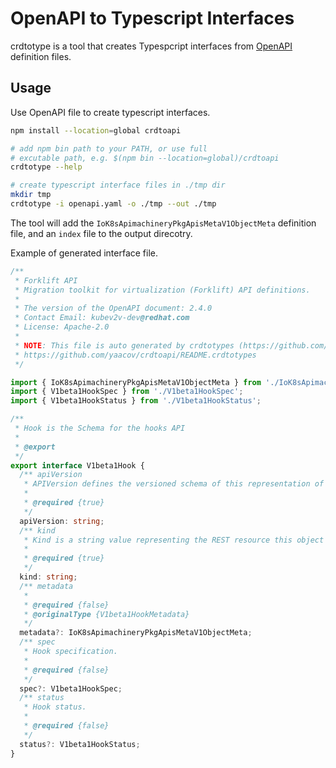# OpenAPI to Typescript Interfaces

crdtotype is a tool that creates Typespcript interfaces from [OpenAPI](https://www.openapis.org/) definition files.

## Usage

Use OpenAPI file to create typescript interfaces.

``` bash
npm install --location=global crdtoapi

# add npm bin path to your PATH, or use full
# excutable path, e.g. $(npm bin --location=global)/crdtoapi
crdtotype --help

# create typescript interface files in ./tmp dir
mkdir tmp
crdtotype -i openapi.yaml -o ./tmp --out ./tmp
```

The tool will add the `IoK8sApimachineryPkgApisMetaV1ObjectMeta` definition file, and an `index` file to the output direcotry.

Example of generated interface file.

``` ts
/**
 * Forklift API
 * Migration toolkit for virtualization (Forklift) API definitions.
 *
 * The version of the OpenAPI document: 2.4.0
 * Contact Email: kubev2v-dev@redhat.com
 * License: Apache-2.0
 *
 * NOTE: This file is auto generated by crdtotypes (https://github.com/yaacov/crdtoapi/).
 * https://github.com/yaacov/crdtoapi/README.crdtotypes
 */

import { IoK8sApimachineryPkgApisMetaV1ObjectMeta } from './IoK8sApimachineryPkgApisMetaV1ObjectMeta';
import { V1beta1HookSpec } from './V1beta1HookSpec';
import { V1beta1HookStatus } from './V1beta1HookStatus';

/**
 * Hook is the Schema for the hooks API
 *
 * @export
 */
export interface V1beta1Hook {
  /** apiVersion
   * APIVersion defines the versioned schema of this representation of an object. Servers should convert recognized schemas to the latest internal value, and may reject unrecognized values. More info: https://git.k8s.io/community/contributors/devel/sig-architecture/api-conventions.md#resources
   *
   * @required {true}
   */
  apiVersion: string;
  /** kind
   * Kind is a string value representing the REST resource this object represents. Servers may infer this from the endpoint the client submits requests to. Cannot be updated. In CamelCase. More info: https://git.k8s.io/community/contributors/devel/sig-architecture/api-conventions.md#types-kinds
   *
   * @required {true}
   */
  kind: string;
  /** metadata
   *
   * @required {false}
   * @originalType {V1beta1HookMetadata}
   */
  metadata?: IoK8sApimachineryPkgApisMetaV1ObjectMeta;
  /** spec
   * Hook specification.
   *
   * @required {false}
   */
  spec?: V1beta1HookSpec;
  /** status
   * Hook status.
   *
   * @required {false}
   */
  status?: V1beta1HookStatus;
}

```
